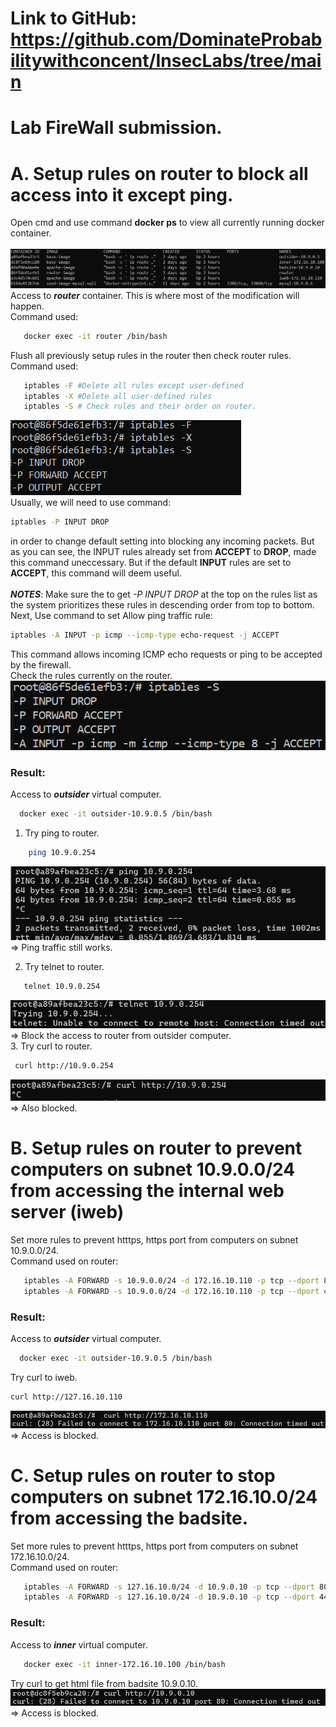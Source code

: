# Link to GitHub: https://github.com/DominateProbabilitywithconcent/InsecLabs/tree/main

# Lab FireWall submission.

# A. Setup rules on router to block all access into it except __ping__.

 Open cmd and use command __docker ps__ to view all currently running docker container.<br> <br>
  ![alt text](SecLabImages/firewallcontainer.png)<br>
 Access to ***router*** container. This is where most of the modification will happen.<br>
 Command used:
 ```sh
    docker exec -it router /bin/bash
 ```
 Flush all previously setup rules in the router then check router rules.<br>
 Command used:
 ```sh
    iptables -F #Delete all rules except user-defined
    iptables -X #Delete all user-defined rules
    iptables -S # Check rules and their order on router.
 ```

  ![alt text](SecLabImages/routerrules.png)<br>
  Usually, we will need to use command:
  ```sh
  iptables -P INPUT DROP
  ```
  in order to change default setting into blocking any incoming packets. But as you can see, the INPUT rules already set from **ACCEPT** to **DROP**, made this command uneccessary. But if the default **INPUT** rules are set to **ACCEPT**, this command will deem useful.<br><br>
  ***NOTES***: Make sure the to get *-P INPUT DROP* at the top on the rules list as the system prioritizes these rules in descending order from top to bottom.
  Next, Use command to set Allow ping traffic rule:
  ```sh
  iptables -A INPUT -p icmp --icmp-type echo-request -j ACCEPT
  ```
 This command allows incoming ICMP echo requests or ping to be accepted by the firewall.<br>
 Check the rules currently on the router.<br>
 ![alt text](SecLabImages/checkrules1.png)<Br>
 ### Result:
 Access to ***outsider*** virtual computer.<br>
  ```sh
    docker exec -it outsider-10.9.0.5 /bin/bash
 ```
 1. Try ping to router.
 ```sh
     ping 10.9.0.254
 ```
 ![alt text](SecLabImages/OtoR.png)<br>
 => Ping traffic still works.<br>

 2. Try telnet to router.
 ```sh
    telnet 10.9.0.254
 ```
 ![alt text](SecLabImages/tenetrouter.png)<br>
 => Block the access to router from outsider computer.<br>
 3. Try curl to router.
   ```sh
    curl http://10.9.0.254
 ```
  ![alt text](SecLabImages/curlrouter.png)<br>
 => Also blocked.<br>

# B. Setup rules on router to prevent computers on subnet 10.9.0.0/24 from accessing the internal web server (iweb)
 Set more rules to prevent htttps, https port from computers on subnet 10.9.0.0/24.<br>
 Command used on router:
 ```sh
    iptables -A FORWARD -s 10.9.0.0/24 -d 172.16.10.110 -p tcp --dport 80 -j DROP #block http port (80)
    iptables -A FORWARD -s 10.9.0.0/24 -d 172.16.10.110 -p tcp --dport 443 -j DROP #block https port (443)
 ```
 ### Result:
Access to ***outsider*** virtual computer.<br>
  ```sh
    docker exec -it outsider-10.9.0.5 /bin/bash
 ```
 Try curl to iweb.<br>
 ```sh 
 curl http://127.16.10.110 
 ```
  ![alt text](SecLabImages/curliweb.png)<br>
  => Access is blocked.
# C. Setup rules on router to stop computers on subnet 172.16.10.0/24 from accessing the badsite.
Set more rules to prevent htttps, https port from computers on subnet 172.16.10.0/24.<br>
 Command used on router:
 ```sh
    iptables -A FORWARD -s 127.16.10.0/24 -d 10.9.0.10 -p tcp --dport 80 -j DROP #block http port (80)
    iptables -A FORWARD -s 127.16.10.0/24 -d 10.9.0.10 -p tcp --dport 443 -j DROP #block https port (443)
 ```
 ### Result:
 Access to ***inner*** virtual computer.
  ```sh
     docker exec -it inner-172.16.10.100 /bin/bash
 ```
 Try curl to get html file from badsite 10.9.0.10.<br>
 ![alt text](SecLabImages/curlbadsite.png)<br>
 => Access is blocked.<br>

